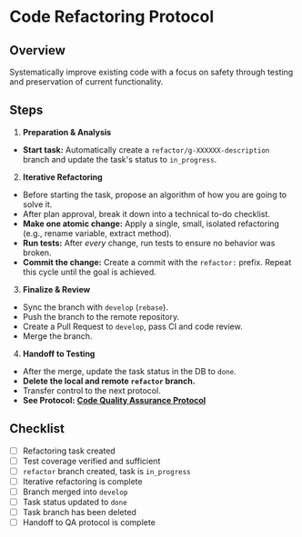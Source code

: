# Code Refactoring Protocol

## Overview
Systematically improve existing code with a focus on safety through testing and preservation of current functionality.

## Steps
1.  **Preparation & Analysis**
   - **Start task:** Automatically create a `refactor/g-XXXXXX-description` branch and update the task's status to `in_progress`.

2.  **Iterative Refactoring**
   - Before starting the task, propose an algorithm of how you are going to solve it.
   - After plan approval, break it down into a technical to-do checklist.
   - **Make one atomic change:** Apply a single, small, isolated refactoring (e.g., rename variable, extract method).
   - **Run tests:** After *every* change, run tests to ensure no behavior was broken.
   - **Commit the change:** Create a commit with the `refactor:` prefix. Repeat this cycle until the goal is achieved.

3.  **Finalize & Review**
   - Sync the branch with `develop` (`rebase`).
   - Push the branch to the remote repository.
   - Create a Pull Request to `develop`, pass CI and code review.
   - Merge the branch.

4.  **Handoff to Testing**
   - After the merge, update the task status in the DB to `done`.
   - **Delete the local and remote `refactor` branch.**
   - Transfer control to the next protocol.
   - **See Protocol:** **[Code Quality Assurance Protocol](./run-all-tests-and-fix-failures.md)**

## Checklist
- [ ] Refactoring task created
- [ ] Test coverage verified and sufficient
- [ ] `refactor` branch created, task is `in_progress`
- [ ] Iterative refactoring is complete
- [ ] Branch merged into `develop`
- [ ] Task status updated to `done`
- [ ] Task branch has been deleted
- [ ] Handoff to QA protocol is complete
